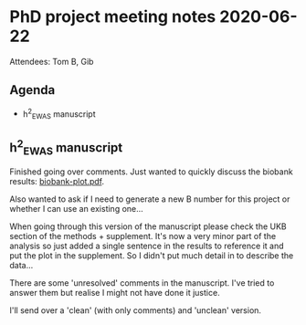 # PhD project meeting notes 2020-06-22

Attendees: Tom B, Gib

## Agenda

* h<sup>2</sup><sub>EWAS</sub> manuscript

## h<sup>2</sup><sub>EWAS</sub> manuscript

Finished going over comments. Just wanted to quickly discuss the biobank results: [biobank-plot.pdf](biobank-plot.pdf).

Also wanted to ask if I need to generate a new B number for this project or whether I can use an existing one... 

When going through this version of the manuscript please check the UKB section of the methods + supplement. It's now a very minor part of the analysis so just added a single sentence in the results to reference it and put the plot in the supplement. So I didn't put much detail in to describe the data...

There are some 'unresolved' comments in the manuscript. I've tried to answer them but realise I might not have done it justice. 

I'll send over a 'clean' (with only comments) and 'unclean' version. 
